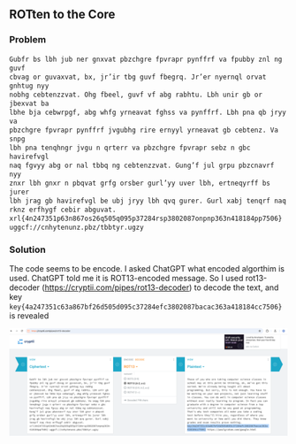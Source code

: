 ## ROTten to the Core

### Problem
```
Gubfr bs lbh jub ner gnxvat pbzchgre fpvrapr pynffrf va fpubby znl ng guvf
cbvag or guvaxvat, bx, jr’ir tbg guvf fbegrq. Jr’er nyernql orvat gnhtug nyy
nobhg cebtenzzvat. Ohg fbeel, guvf vf abg rabhtu. Lbh unir gb or jbexvat ba
lbhe bja cebwrpgf, abg whfg yrneavat fghss va pynffrf. Lbh pna qb jryy va
pbzchgre fpvrapr pynffrf jvgubhg rire ernyyl yrneavat gb cebtenz. Va snpg
lbh pna tenqhngr jvgu n qrterr va pbzchgre fpvrapr sebz n gbc havirefvgl
naq fgvyy abg or nal tbbq ng cebtenzzvat. Gung’f jul grpu pbzcnavrf nyy
znxr lbh gnxr n pbqvat grfg orsber gurl’yy uver lbh, ertneqyrff bs jurer
lbh jrag gb havirefvgl be ubj jryy lbh qvq gurer. Gurl xabj tenqrf naq
rknz erfhygf cebir abguvat. 
xrl{4n247351p63n867os26q505q095p37284rsp3802087onpnp363n418184pp7506}
uggcf://cnhytenunz.pbz/tbbtyr.ugzy
```

### Solution
The code seems to be encode. I asked ChatGPT what encoded algorthim is used. ChatGPT told me it is ROT13-encoded message. So I used rot13-decoder (https://cryptii.com/pipes/rot13-decoder) to decode the text, and key `key{4a247351c63a867bf26d505d095c37284efc3802087bacac363a418184cc7506}` is revealed

![Rotten Image](rotten.png)

